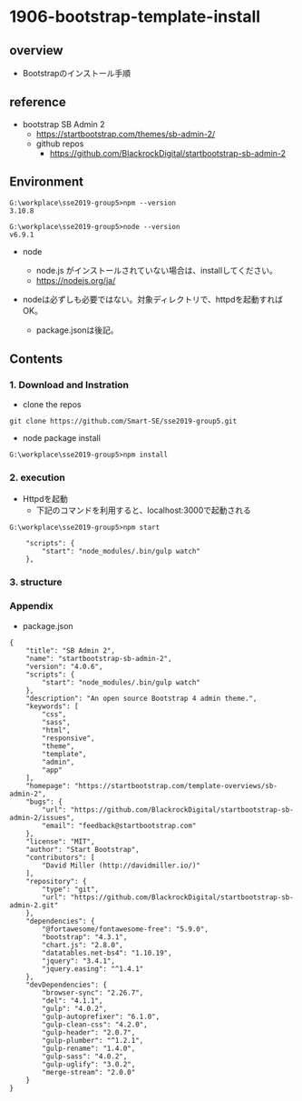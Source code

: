 # 1906-bootstrap-template-install

## overview
- Bootstrapのインストール手順

## reference

- bootstrap SB Admin 2
    - https://startbootstrap.com/themes/sb-admin-2/
    - github repos
      - https://github.com/BlackrockDigital/startbootstrap-sb-admin-2 

## Environment

```
G:\workplace\sse2019-group5>npm --version
3.10.8

G:\workplace\sse2019-group5>node --version
v6.9.1
```

- node
  - node.js がインストールされていない場合は、installしてください。
  - https://nodejs.org/ja/

- nodeは必ずしも必要ではない。対象ディレクトリで、httpdを起動すればOK。
  - package.jsonは後記。

## Contents

### 1. Download and Instration

- clone the repos

```
git clone https://github.com/Smart-SE/sse2019-group5.git
```

- node package install

```
G:\workplace\sse2019-group5>npm install
```

### 2. execution

- Httpdを起動
  - 下記のコマンドを利用すると、localhost:3000で起動される

```
G:\workplace\sse2019-group5>npm start
```

```
    "scripts": {
        "start": "node_modules/.bin/gulp watch"
    },
```

### 3. structure



### Appendix

- package.json

```
{
    "title": "SB Admin 2",
    "name": "startbootstrap-sb-admin-2",
    "version": "4.0.6",
    "scripts": {
        "start": "node_modules/.bin/gulp watch"
    },
    "description": "An open source Bootstrap 4 admin theme.",
    "keywords": [
        "css",
        "sass",
        "html",
        "responsive",
        "theme",
        "template",
        "admin",
        "app"
    ],
    "homepage": "https://startbootstrap.com/template-overviews/sb-admin-2",
    "bugs": {
        "url": "https://github.com/BlackrockDigital/startbootstrap-sb-admin-2/issues",
        "email": "feedback@startbootstrap.com"
    },
    "license": "MIT",
    "author": "Start Bootstrap",
    "contributors": [
        "David Miller (http://davidmiller.io/)"
    ],
    "repository": {
        "type": "git",
        "url": "https://github.com/BlackrockDigital/startbootstrap-sb-admin-2.git"
    },
    "dependencies": {
        "@fortawesome/fontawesome-free": "5.9.0",
        "bootstrap": "4.3.1",
        "chart.js": "2.8.0",
        "datatables.net-bs4": "1.10.19",
        "jquery": "3.4.1",
        "jquery.easing": "^1.4.1"
    },
    "devDependencies": {
        "browser-sync": "2.26.7",
        "del": "4.1.1",
        "gulp": "4.0.2",
        "gulp-autoprefixer": "6.1.0",
        "gulp-clean-css": "4.2.0",
        "gulp-header": "2.0.7",
        "gulp-plumber": "^1.2.1",
        "gulp-rename": "1.4.0",
        "gulp-sass": "4.0.2",
        "gulp-uglify": "3.0.2",
        "merge-stream": "2.0.0"
    }
}
```